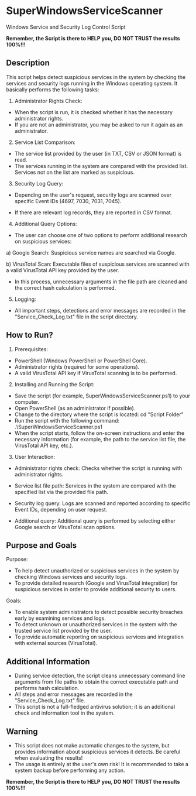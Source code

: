 # SuperWindowsServiceScanner
Windows Service and Security Log Control Script

**Remember, the Script is there to HELP you, DO NOT TRUST the results 100%!!!**

Description
--------
This script helps detect suspicious services in the system by checking the services and security logs running in the Windows operating system. It basically performs the following tasks:

1. Administrator Rights Check:
- When the script is run, it is checked whether it has the necessary administrator rights.
- If you are not an administrator, you may be asked to run it again as an administrator.

2. Service List Comparison:
- The service list provided by the user (in TXT, CSV or JSON format) is read.
- The services running in the system are compared with the provided list. Services not on the list are marked as suspicious.

3. Security Log Query:

- Depending on the user's request, security logs are scanned over specific Event IDs (4697, 7030, 7031, 7045).

- If there are relevant log records, they are reported in CSV format.

4. Additional Query Options:
- The user can choose one of two options to perform additional research on suspicious services:

a) Google Search: Suspicious service names are searched via Google.

b) VirusTotal Scan: Executable files of suspicious services are scanned with a valid VirusTotal API key provided by the user.

- In this process, unnecessary arguments in the file path are cleaned and the correct hash calculation is performed.

5. Logging:
- All important steps, detections and error messages are recorded in the "Service_Check_Log.txt" file in the script directory.

How to Run?
-------------------
1. Prerequisites:
- PowerShell (Windows PowerShell or PowerShell Core).
- Administrator rights (required for some operations).
- A valid VirusTotal API key if VirusTotal scanning is to be performed.

2. Installing and Running the Script:
- Save the script (for example, SuperWindowsServiceScanner.ps1) to your computer.
- Open PowerShell (as an administrator if possible).
- Change to the directory where the script is located:
cd "Script Folder"
- Run the script with the following command:
.\SuperWindowsServiceScanner.ps1
- When the script starts, follow the on-screen instructions and enter the necessary information (for example, the path to the service list file, the VirusTotal API key, etc.).

3. User Interaction:
- Administrator rights check: Checks whether the script is running with administrator rights.
- Service list file path: Services in the system are compared with the specified list via the provided file path.

- Security log query: Logs are scanned and reported according to specific Event IDs, depending on user request.

- Additional query: Additional query is performed by selecting either Google search or VirusTotal scan options.

Purpose and Goals
--------------------
Purpose:
- To help detect unauthorized or suspicious services in the system by checking Windows services and security logs.
- To provide detailed research (Google and VirusTotal integration) for suspicious services in order to provide additional security to users.

Goals:
- To enable system administrators to detect possible security breaches early by examining services and logs.
- To detect unknown or unauthorized services in the system with the trusted service list provided by the user.
- To provide automatic reporting on suspicious services and integration with external sources (VirusTotal).

Additional Information
------------
- During service detection, the script cleans unnecessary command line arguments from file paths to obtain the correct executable path and performs hash calculation.
- All steps and error messages are recorded in the "Service_Check_Log.txt" file.
- This script is not a full-fledged antivirus solution; it is an additional check and information tool in the system.

Warning
------
- This script does not make automatic changes to the system, but provides information about suspicious services it detects. Be careful when evaluating the results!
- The usage is entirely at the user's own risk! It is recommended to take a system backup before performing any action.

**Remember, the Script is there to HELP you, DO NOT TRUST the results 100%!!!**
